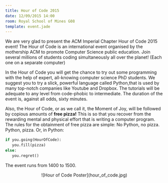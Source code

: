 ```yaml
---
title: Hour of Code 2015
date: 12/09/2015 14:00
room: Royal School of Mines G08
template: event.jade
---
```

We are very glad to present the ACM Imperial Chapter Hour of Code 2015 event!
The Hour of Code is an international event organised by the mothership ACM to
promote Computer Science public education. Join several millions of students
coding simultaneously all over the planet! (Each one on a separate computer)

In the Hour of Code you will get the chance to try out some programming with
the help of expert, all-knowing computer science PhD students. We suggest you
to try a slick, powerful language called Python,that is used by many top-notch
companies like Youtube and Dropbox.  The tutorials will be adequate to any
level from code-phobic to  intermediate.  The duration of the event is, against
all odds, sixty minutes.

Also, the Hour of Code, or as we call it, the Moment of Joy, will be followed
by copious amounts of **free pizza!** This is so that you recover from the
rewarding mental and physical effort that is writing a computer program. The
rules for the obtainment of free pizza are simple: No Python, no pizza.
Python, pizza. Or, in Python:

```python
if you.going(HourOfCode):
   you.fill(pizza)
else:
   you.regret()
```
The event runs from 1400 to 1500.

<span class="more"></span>
<center>
![Hour of Code Poster](hour_of_code.jpg)
</center>
